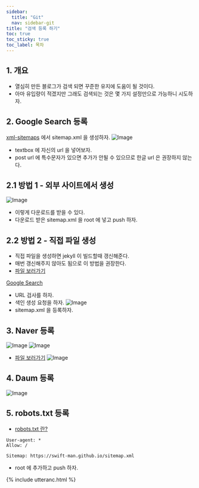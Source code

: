 ```yaml
---
sidebar:
  title: "Git"
  nav: sidebar-git
title: "검색 등록 하기"
toc: true
toc_sticky: true
toc_label: 목차
---
```


## 1. 개요
- 열심히 만든 블로그가 검색 되면 꾸준한 유지에 도움이 될 것이다.
- 아마 유입량이 적겠지만 그래도 검색되는 것은 몇 가지 설정만으로 가능하니 시도하자.


## 2. Google Search 등록
[xml-sitemaps](https://www.xml-sitemaps.com/) 에서 sitemap.xml 을 생성하자.
![Image](https://drive.google.com/uc?export=view&id=1jwwfAgfwRJYsKlBy2MNXAizlTEOpp1R6)
- textbox 에 자신의 url 을 넣어보자.
- post url 에 특수문자가 있으면 추가가 안될 수 있으므로 한글 url 은 권장하지 않는다.

## 2.1 방법 1 - 외부 사이트에서 생성
![Image](https://drive.google.com/uc?export=view&id=1fBNSGoUWjrsNrxG56mg4SwNZCfspbgbw)
- 이렇게 다운로드를 받을 수 있다.
- 다운로드 받은 sitemap.xml 을 root 에 넣고 push 하자.

## 2.2 방법 2 - 직접 파일 생성
- 직접 파일을 생성하면 jekyll 이 빌드할때 갱신해준다.
- 매번 갱신해주지 않아도 됨으로 이 방법을 권장한다.
- [파일 보러가기](https://github.com/swift-man/swift-man.github.io/blob/main/sitemap.xmll)


[Google Search](https://search.google.com/search-console)
- URL 검사를 하자.
- 색인 생성 요청을 하자.
![Image](https://drive.google.com/uc?export=view&id=1mutAhqrX3idmH9tR4ty3qwN7IFQM3HgX)
- sitemap.xml 을 등록하자.

## 3. Naver 등록
![Image](https://drive.google.com/uc?export=view&id=1MjHALlwQXWoiES09nQaOY1Op1Tp8o8mK)
![Image](https://drive.google.com/uc?export=view&id=19mEvtuiXOiRYLIWV4bnTGaEbk6XhY7bo)
- [파일 보러가기](https://github.com/swift-man/swift-man.github.io/blob/main/feed.xmll)
![Image](https://drive.google.com/uc?export=view&id=1o_vHpIqhZ7seaXbDlZVWCgGsol5i4wIc)

## 4. Daum 등록
![Image](https://drive.google.com/uc?export=view&id=1cQqH6v7GV2ttiGo6yj_NJOiDI8GALFz8)


## 5. robots.txt 등록
* [robots.txt 란?](https://searchadvisor.naver.com/guide/seo-basic-robots)

```
User-agent: *
Allow: /

Sitemap: https://swift-man.github.io/sitemap.xml
```
- root 에 추가하고 push 하자.

{% include utteranc.html %}
